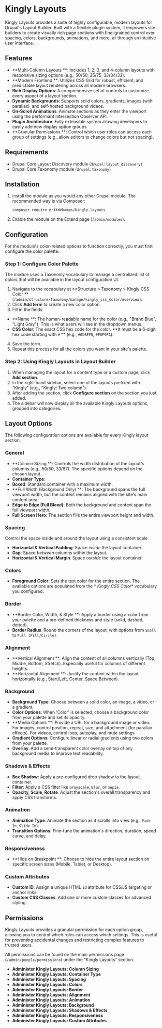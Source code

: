 # Kingly Layouts

Kingly Layouts provides a suite of highly configurable, modern layouts for Drupal's Layout Builder. Built with a flexible plugin system, it empowers site builders to create visually rich page sections with fine-grained control over spacing, colors, backgrounds, animations, and more, all through an intuitive user interface.

## Features

* **Multi-Column Layouts
  **: Includes 1, 2, 3, and 4-column layouts with responsive sizing options (e.g., 50/50, 25/75, 33/34/33).
* **Modern Frontend
  **: Utilizes CSS Grid for robust, efficient, and predictable layout rendering across all modern browsers.
* **Rich Display Options**: A comprehensive set of controls to customize every aspect of a layout section.
* **Dynamic Backgrounds**: Supports solid colors, gradients, images (with parallax), and self-hosted background videos.
* **On-Scroll Animations**: Animate sections as they enter the viewport using the performant Intersection Observer API.
* **Plugin Architecture**: Fully extensible system allowing developers to easily add new display option groups.
* **Granular Permissions
  **: Control which user roles can access each group of settings (e.g., allow editors to change colors but not spacing).

## Requirements

* Drupal Core Layout Discovery module (`drupal:layout_discovery`)
* Drupal Core Taxonomy module (`drupal:taxonomy`)

## Installation

1. Install the module as you would any other Drupal module. The recommended way is via Composer:
   ```bash
   composer require erikdekamps/kingly_layouts
   ```
2. Enable the module on the Extend page (`/admin/modules`).

## Configuration

For the module's color-related options to function correctly, you must first configure the color palette.

### Step 1: Configure Color Palette

The module uses a Taxonomy vocabulary to manage a centralized list of colors that will be available in the layout configuration UI.

1. Navigate to the vocabulary at **Structure > Taxonomy > Kingly CSS Color
   ** (`/admin/structure/taxonomy/manage/kingly_css_color/overview`).
2. Click **Add term** to create a new color option.
3. Fill in the fields:

* **Name
  **: The human-readable name for the color (e.g., "Brand Blue", "Light Gray"). This is what users will see in the dropdown menus.
* **CSS Color**: The exact CSS hex code for the color. **It must be a 6-digit hex code starting with `#`
  ** (e.g., `#0D6EFD`, `#F8F9FA`).

4. Save the term.
5. Repeat this process for all the colors you want in your site's palette.

### Step 2: Using Kingly Layouts in Layout Builder

1. When managing the layout for a content type or a custom page, click **Add section**.
2. In the right-hand sidebar, select one of the layouts prefixed with "Kingly" (e.g., "Kingly: Two column").
3. After adding the section, click **Configure section** on the section you just added.
4. The sidebar will now display all the available Kingly Layouts options, grouped into categories.

## Layout Options

The following configuration options are available for every Kingly layout section.

### General

* **Column Sizing
  **: Controls the width distribution of the layout's columns (e.g., 50/50, 33/67). The specific options depend on the chosen layout.
* **Container Type**:
* **Boxed**: Standard container with a maximum width.
* **Full Width (Background Only)
  **: The background spans the full viewport width, but the content remains aligned with the site's main content area.
* **Edge to Edge (Full Bleed)**: Both the background and content span the full viewport width.
* **Full Screen Hero**: The section fills the entire viewport height and width.

### Spacing

Control the space inside and around the layout using a consistent scale.

* **Horizontal & Vertical Padding**: Space *inside* the layout container.
* **Gap**: Space *between* columns within the layout.
* **Horizontal & Vertical Margin**: Space *outside* the layout container.

### Colors

* **Foreground Color**: Sets the text color for the entire section. The available options are populated from the *
  *Kingly CSS Color** vocabulary you configured.

### Border

* **Border Color, Width, & Style
  **: Apply a border using a color from your palette and a pre-defined thickness and style (solid, dashed, dotted).
* **Border Radius**: Round the corners of the layout, with options from `Small` to `Full (Pill/Circle)`.

### Alignment

* **Vertical Alignment
  **: Align the content of all columns vertically (Top, Middle, Bottom, Stretch). Especially useful for columns of different heights.
* **Horizontal Alignment
  **: Justify the content within the layout horizontally (e.g., Start/Left, Center, Space Between).

### Background

* **Background Type**: Choose between a solid color, an image, a video, or a gradient.
* **Color Options**: When 'Color' is selected, choose a background color from your palette and set its opacity.
* **Media Options
  **: Provide a URL for a background image or video. For images, control position, repeat, size, and attachment (for parallax effects). For videos, control loop, autoplay, and mute settings.
* **Gradient Options**: Configure linear or radial gradients using two colors from your palette.
* **Overlay**: Add a semi-transparent color overlay on top of any background media to improve text readability.

### Shadows & Effects

* **Box Shadow**: Apply a pre-configured drop shadow to the layout container.
* **Filter**: Apply a CSS filter like `Grayscale`, `Blur`, or `Sepia`.
* **Opacity, Scale, Rotate**: Adjust the section's overall transparency and apply CSS transforms.

### Animation

* **Animation Type**: Animate the section as it scrolls into view (e.g., `Fade In`, `Slide In`).
* **Transition Options**: Fine-tune the animation's direction, duration, speed curve, and delay.

### Responsiveness

* **Hide on Breakpoint
  **: Choose to hide the entire layout section on specific screen sizes (Mobile, Tablet, or Desktop).

### Custom Attributes

* **Custom ID**: Assign a unique HTML `id` attribute for CSS/JS targeting or anchor links.
* **Custom CSS Classes**: Add one or more custom classes for advanced styling.

## Permissions

Kingly Layouts provides a granular permission for each option group, allowing you to control which roles can access which settings. This is useful for preventing accidental changes and restricting complex features to trusted users.

All permissions can be found on the main permissions page (`/admin/people/permissions`) under the "Kingly Layouts" section.

* **Administer Kingly Layouts: Column Sizing**
* **Administer Kingly Layouts: Container Type**
* **Administer Kingly Layouts: Spacing**
* **Administer Kingly Layouts: Colors**
* **Administer Kingly Layouts: Border**
* **Administer Kingly Layouts: Alignment**
* **Administer Kingly Layouts: Animation**
* **Administer Kingly Layouts: Background**
* **Administer Kingly Layouts: Shadows & Effects**
* **Administer Kingly Layouts: Responsiveness**
* **Administer Kingly Layouts: Custom Attributes**
